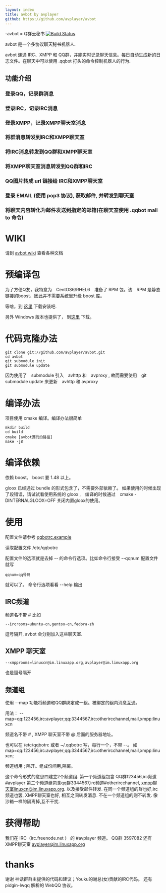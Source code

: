 ```yaml
---
layout: index
title: avbot by avplayer
github: https://github.com/avplayer/avbot
---
```


-avbot = Q群云秘书 [![Build Status](https://travis-ci.org/avplayer/avbot.png?branch=master)](https://travis-ci.org/avplayer/avbot)

avbot 是一个多协议聊天秘书机器人.


avbot 连通 IRC、XMPP 和  QQ群，并能实时记录聊天信息。每日自动生成新的日志文件。在聊天中可以使用 .qqbot 打头的命令控制机器人的行为.


## 功能介绍

### 登录QQ，记录群消息
### 登录IRC，记录IRC消息
### 登录XMPP，记录XMPP聊天室消息
### 将群消息转发到IRC和XMPP聊天室
### 将IRC消息转发到QQ群和XMPP聊天室
### 将XMPP聊天室消息转发到QQ群和IRC
### QQ图片转成 url 链接给 IRC和XMPP聊天室
### 登录 EMAIL (使用 pop3 协议), 获取邮件, 并转发到聊天室
### 将聊天内容转化为邮件发送到指定的邮箱(在聊天室使用 .qqbot mail to 命令)


# WIKI 

请到 [avbot wiki](https://github.com/avplayer/avbot/wiki/_pages) 查看各种文档

# 预编译包

为了方便Q友，我特意为　CentOS6/RHEL6　准备了 RPM 包。该　RPM 是静态链接的boost，因此并不需要系统里升级 boost 库。

等啥，到 [这里](https://sourceforge.net/projects/avbot/files/rpm ) 下载安装吧.

另外 Windows 版本也提供了， 到[这里](https://sourceforge.net/projects/avbot/files/win32) 下载。


# 代码克隆办法


	git clone git://github.com/avplayer/avbot.git
	cd avbot
	git submodule init
	git submodule update

因为使用了　submodule 引入　avhttp 和　avproxy , 故而需要使用　git submodule update 来更新　avhttp 和 avproxy

# 编译办法

项目使用 cmake 编译。编译办法很简单

	mkdir build
	cd build
	cmake [avbot源码的路径]
	make -j8

# 编译依赖

依赖 boost。 boost 要 1.48 以上。

gloox 已经通过 bundle 的形式包含了，不需要外部依赖了。
如果使用的时候出现了段错误，请试试看使用系统的 gloox ,　编译的时候通过　cmake -DINTERNALGLOOX=OFF 关闭内置gloox的使用。


# 使用

配置文件请参考 [qqbotrc.example](https://github.com/avplayer/avbot/blob/master/qqbotrc.example)

读取配置文件 /etc/qqbotrc

配置文件的选项就是去掉 -- 的命令行选项。比如命令行接受 --qqnum 
配置文件就写

	qqnum=qq号码

就可以了。
命令行选项看看 --help 输出

## IRC频道

频道名不带 \# 比如

	--ircrooms=ubuntu-cn,gentoo-cn,fedora-zh

逗号隔开, avbot 会分别加入这些聊天室.

## XMPP 聊天室

	--xmpprooms=linuxcn@im.linuxapp.org,avplayer@im.linuxapp.org

也是逗号隔开

## 频道组

使用 --map 功能将频道和QQ群绑定成一组。被绑定的组内消息互通。

用法：  --map=qq:123456,irc:avplayer;qq:3344567,irc:otherircchannel,mail,xmpp:linuxcn

频道名不带 \# , XMPP 聊天室不带 @ 后面的服务器地址。

也可以在 /etc/qqbotrc 或者 ~/.qqbotrc 写，每行一个，不带 --。
如 map=qq:123456,irc:avplayer;qq:3344567,irc:otherircchannel,mail,xmpp:linuxcn;

频道组用 ; 隔开。组成份间用,隔离。

这个命令形式的意思四建立2个频道组. 第一个频道组包含 QQ群123456,irc频道\#avplayer 第二个频道组包含qq群3344567,irc频道\#otherircchannel, xmpp聊天室linuxcn@im.linuxapp.org. 以及接受邮件转发.
在同一个频道组的群也好,irc频道也罢, XMPP聊天室也好, 相互之间转发消息. 不在一个频道组的则不转发. 像沙箱一样的隔离掉,互不干扰.


# 获得帮助

我们在 IRC（irc.freenode.net ） 的 \#avplayer 频道。 QQ群 3597082 还有 XMPP聊天室 avplayer@im.linuxapp.org

# thanks

谢谢 神话群群主提供的代码和建议；Youku的谢总(女)贡献的IRC代码。
还有 pidgin-lwqq 解析的 WebQQ 协议。

